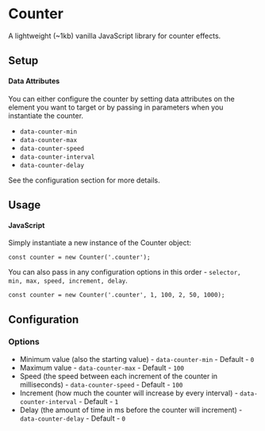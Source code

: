 # Counter

A lightweight (~1kb) vanilla JavaScript library for counter effects.

## Setup

#### Data Attributes

You can either configure the counter by setting data attributes on the element you want to target or by passing in parameters when you instantiate the counter.

- `data-counter-min`
- `data-counter-max`
- `data-counter-speed`
- `data-counter-interval`
- `data-counter-delay`

See the configuration section for more details.

## Usage

#### JavaScript

Simply instantiate a new instance of the Counter object:

`const counter = new Counter('.counter');`

You can also pass in any configuration options in this order - `selector, min, max, speed, increment, delay`.

`const counter = new Counter('.counter', 1, 100, 2, 50, 1000);`

## Configuration 

### Options

- Minimum value (also the starting value) - `data-counter-min` - Default - `0`
- Maximum value - `data-counter-max` - Default - `100`
- Speed (the speed between each increment of the counter in milliseconds) - `data-counter-speed` - Default - `100`
- Increment (how much the counter will increase by every interval) - `data-counter-interval` - Default - `1`
- Delay (the amount of time in ms before the counter will increment) - `data-counter-delay` - Default - `0`



